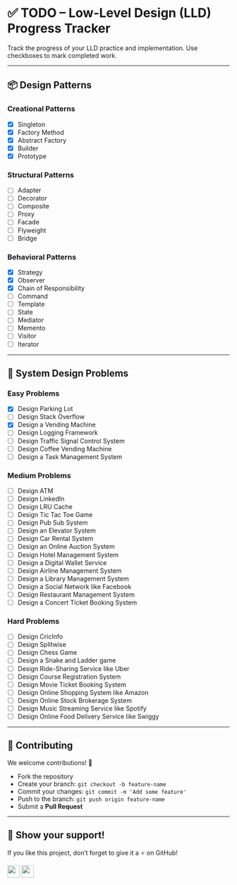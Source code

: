 # ✅ TODO – Low-Level Design (LLD) Progress Tracker

Track the progress of your LLD practice and implementation. Use checkboxes to mark completed work.

---

## 📦 Design Patterns

### Creational Patterns
- [x] Singleton
- [x] Factory Method
- [x] Abstract Factory
- [x] Builder
- [x] Prototype

### Structural Patterns
- [ ] Adapter
- [ ] Decorator
- [ ] Composite
- [ ] Proxy
- [ ] Facade
- [ ] Flyweight
- [ ] Bridge

### Behavioral Patterns
- [x] Strategy
- [x] Observer
- [x] Chain of Responsibility
- [ ] Command
- [ ] Template
- [ ] State
- [ ] Mediator
- [ ] Memento
- [ ] Visitor
- [ ] Iterator

---

## 🧩 System Design Problems

### Easy Problems
- [x] Design Parking Lot
- [ ] Design Stack Overflow
- [x] Design a Vending Machine
- [ ] Design Logging Framework
- [ ] Design Traffic Signal Control System
- [ ] Design Coffee Vending Machine
- [ ] Design a Task Management System

### Medium Problems
- [ ] Design ATM
- [ ] Design LinkedIn
- [ ] Design LRU Cache
- [ ] Design Tic Tac Toe Game
- [ ] Design Pub Sub System
- [ ] Design an Elevator System
- [ ] Design Car Rental System
- [ ] Design an Online Auction System
- [ ] Design Hotel Management System
- [ ] Design a Digital Wallet Service
- [ ] Design Airline Management System
- [ ] Design a Library Management System
- [ ] Design a Social Network like Facebook
- [ ] Design Restaurant Management System
- [ ] Design a Concert Ticket Booking System

### Hard Problems
- [ ] Design CricInfo
- [ ] Design Splitwise
- [ ] Design Chess Game
- [ ] Design a Snake and Ladder game
- [ ] Design Ride-Sharing Service like Uber
- [ ] Design Course Registration System
- [ ] Design Movie Ticket Booking System
- [ ] Design Online Shopping System like Amazon
- [ ] Design Online Stock Brokerage System
- [ ] Design Music Streaming Service like Spotify
- [ ] Design Online Food Delivery Service like Swiggy

---

## 🤝 Contributing

We welcome contributions! 🎉

* Fork the repository
* Create your branch: `git checkout -b feature-name`
* Commit your changes: `git commit -m 'Add some feature'`
* Push to the branch: `git push origin feature-name`
* Submit a **Pull Request**

---

## 🌟 Show your support!

If you like this project, don’t forget to give it a ⭐ on GitHub!

<p align="left">
  <img src="https://forthebadge.com/images/badges/built-with-love.svg" height="28">
  <img src="https://forthebadge.com/images/badges/made-with-java.svg" height="28">
</p>

